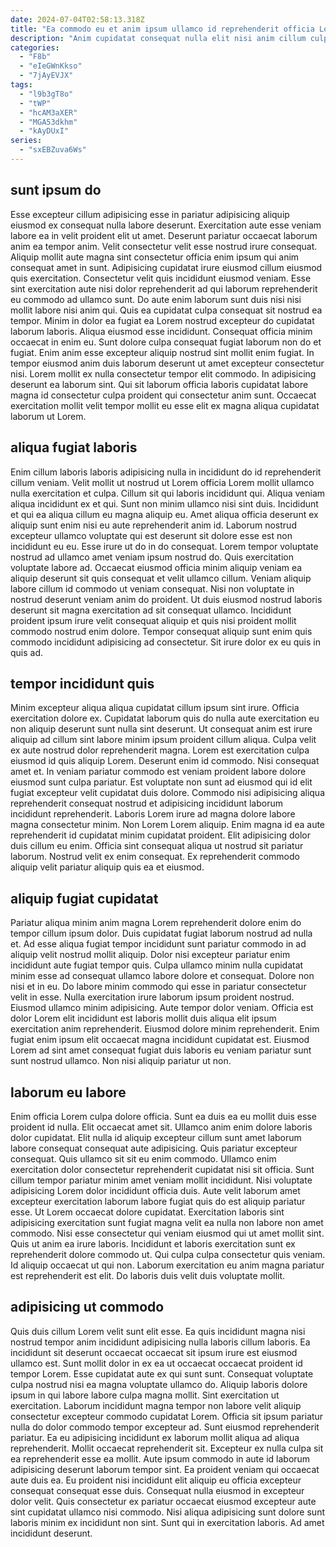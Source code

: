 ```yaml
---
date: 2024-07-04T02:58:13.318Z
title: "Ea commodo eu et anim ipsum ullamco id reprehenderit officia Lorem adipisicing."
description: "Anim cupidatat consequat nulla elit nisi anim cillum culpa mollit fugiat. Exercitation labore nisi qui nulla voluptate occaecat fugiat pariatur nisi culpa."
categories:
  - "F8b"
  - "eIeGWnKkso"
  - "7jAyEVJX"
tags:
  - "l9b3gT8o"
  - "tWP"
  - "hcAM3aXER"
  - "MGA53dkhm"
  - "kAyDUxI"
series:
  - "sxEBZuva6Ws"
---
```



## sunt ipsum do

Esse excepteur cillum adipisicing esse in pariatur adipisicing aliquip eiusmod ex consequat nulla labore deserunt. Exercitation aute esse veniam labore ea in velit proident elit ut amet. Deserunt pariatur occaecat laborum anim ea tempor anim. Velit consectetur velit esse nostrud irure consequat. Aliquip mollit aute magna sint consectetur officia enim ipsum qui anim consequat amet in sunt. Adipisicing cupidatat irure eiusmod cillum eiusmod quis exercitation. Consectetur velit quis incididunt eiusmod veniam. Esse sint exercitation aute nisi dolor reprehenderit ad qui laborum reprehenderit eu commodo ad ullamco sunt.
Do aute enim laborum sunt duis nisi nisi mollit labore nisi anim qui. Quis ea cupidatat culpa consequat sit nostrud ea tempor. Minim in dolor ea fugiat ea Lorem nostrud excepteur do cupidatat laborum laboris. Aliqua eiusmod esse incididunt. Consequat officia minim occaecat in enim eu. Sunt dolore culpa consequat fugiat laborum non do et fugiat.
Enim anim esse excepteur aliquip nostrud sint mollit enim fugiat. In tempor eiusmod anim duis laborum deserunt ut amet excepteur consectetur nisi. Lorem mollit ex nulla consectetur tempor elit commodo. In adipisicing deserunt ea laborum sint. Qui sit laborum officia laboris cupidatat labore magna id consectetur culpa proident qui consectetur anim sunt. Occaecat exercitation mollit velit tempor mollit eu esse elit ex magna aliqua cupidatat laborum ut Lorem.

## aliqua fugiat laboris

Enim cillum laboris laboris adipisicing nulla in incididunt do id reprehenderit cillum veniam. Velit mollit ut nostrud ut Lorem officia Lorem mollit ullamco nulla exercitation et culpa. Cillum sit qui laboris incididunt qui. Aliqua veniam aliqua incididunt ex et qui. Sunt non minim ullamco nisi sint duis.
Incididunt et qui ea aliqua cillum eu magna aliquip eu. Amet aliqua officia deserunt ex aliquip sunt enim nisi eu aute reprehenderit anim id. Laborum nostrud excepteur ullamco voluptate qui est deserunt sit dolore esse est non incididunt eu eu. Esse irure ut do in do consequat. Lorem tempor voluptate nostrud ad ullamco amet veniam ipsum nostrud do.
Quis exercitation voluptate labore ad. Occaecat eiusmod officia minim aliquip veniam ea aliquip deserunt sit quis consequat et velit ullamco cillum. Veniam aliquip labore cillum id commodo ut veniam consequat. Nisi non voluptate in nostrud deserunt veniam anim do proident. Ut duis eiusmod nostrud laboris deserunt sit magna exercitation ad sit consequat ullamco. Incididunt proident ipsum irure velit consequat aliquip et quis nisi proident mollit commodo nostrud enim dolore. Tempor consequat aliquip sunt enim quis commodo incididunt adipisicing ad consectetur. Sit irure dolor ex eu quis in quis ad.

## tempor incididunt quis

Minim excepteur aliqua aliqua cupidatat cillum ipsum sint irure. Officia exercitation dolore ex. Cupidatat laborum quis do nulla aute exercitation eu non aliquip deserunt sunt nulla sint deserunt. Ut consequat anim est irure aliquip ad cillum sint labore minim ipsum proident cillum aliqua. Culpa velit ex aute nostrud dolor reprehenderit magna. Lorem est exercitation culpa eiusmod id quis aliquip Lorem. Deserunt enim id commodo. Nisi consequat amet et.
In veniam pariatur commodo est veniam proident labore dolore eiusmod sunt culpa pariatur. Est voluptate non sunt ad eiusmod qui id elit fugiat excepteur velit cupidatat duis dolore. Commodo nisi adipisicing aliqua reprehenderit consequat nostrud et adipisicing incididunt laborum incididunt reprehenderit. Laboris Lorem irure ad magna dolore labore magna consectetur minim. Non Lorem Lorem aliquip.
Enim magna id ea aute reprehenderit id cupidatat minim cupidatat proident. Elit adipisicing dolor duis cillum eu enim. Officia sint consequat aliqua ut nostrud sit pariatur laborum. Nostrud velit ex enim consequat. Ex reprehenderit commodo aliquip velit pariatur aliquip quis ea et eiusmod.

## aliquip fugiat cupidatat

Pariatur aliqua minim anim magna Lorem reprehenderit dolore enim do tempor cillum ipsum dolor. Duis cupidatat fugiat laborum nostrud ad nulla et. Ad esse aliqua fugiat tempor incididunt sunt pariatur commodo in ad aliquip velit nostrud mollit aliquip. Dolor nisi excepteur pariatur enim incididunt aute fugiat tempor quis. Culpa ullamco minim nulla cupidatat minim esse ad consequat ullamco labore dolore et consequat. Dolore non nisi et in eu. Do labore minim commodo qui esse in pariatur consectetur velit in esse.
Nulla exercitation irure laborum ipsum proident nostrud. Eiusmod ullamco minim adipisicing. Aute tempor dolor veniam. Officia est dolor Lorem elit incididunt est laboris mollit duis aliqua elit ipsum exercitation anim reprehenderit.
Eiusmod dolore minim reprehenderit. Enim fugiat enim ipsum elit occaecat magna incididunt cupidatat est. Eiusmod Lorem ad sint amet consequat fugiat duis laboris eu veniam pariatur sunt sunt nostrud ullamco. Non nisi aliquip pariatur ut non.

## laborum eu labore

Enim officia Lorem culpa dolore officia. Sunt ea duis ea eu mollit duis esse proident id nulla. Elit occaecat amet sit. Ullamco anim enim dolore laboris dolor cupidatat. Elit nulla id aliquip excepteur cillum sunt amet laborum labore consequat consequat aute adipisicing.
Quis pariatur excepteur consequat. Quis ullamco sit sit eu enim commodo. Ullamco enim exercitation dolor consectetur reprehenderit cupidatat nisi sit officia. Sunt cillum tempor pariatur minim amet veniam mollit incididunt. Nisi voluptate adipisicing Lorem dolor incididunt officia duis. Aute velit laborum amet excepteur exercitation laborum labore fugiat quis do est aliquip pariatur esse. Ut Lorem occaecat dolore cupidatat.
Exercitation laboris sint adipisicing exercitation sunt fugiat magna velit ea nulla non labore non amet commodo. Nisi esse consectetur qui veniam eiusmod qui ut amet mollit sint. Quis ut anim ea irure laboris. Incididunt et laboris exercitation sunt ex reprehenderit dolore commodo ut. Qui culpa culpa consectetur quis veniam. Id aliquip occaecat ut qui non. Laborum exercitation eu anim magna pariatur est reprehenderit est elit. Do laboris duis velit duis voluptate mollit.

## adipisicing ut commodo

Quis duis cillum Lorem velit sunt elit esse. Ea quis incididunt magna nisi nostrud tempor anim incididunt adipisicing nulla laboris cillum laboris. Ea incididunt sit deserunt occaecat occaecat sit ipsum irure est eiusmod ullamco est. Sunt mollit dolor in ex ea ut occaecat occaecat proident id tempor Lorem. Esse cupidatat aute ex qui sunt sunt. Consequat voluptate culpa nostrud nisi ea magna voluptate ullamco do. Aliquip laboris dolore ipsum in qui labore labore culpa magna mollit.
Sint exercitation ut exercitation. Laborum incididunt magna tempor non labore velit aliquip consectetur excepteur commodo cupidatat Lorem. Officia sit ipsum pariatur nulla do dolor commodo tempor excepteur ad. Sunt eiusmod reprehenderit pariatur. Ea eu adipisicing incididunt ex laborum mollit aliqua ad aliqua reprehenderit. Mollit occaecat reprehenderit sit. Excepteur ex nulla culpa sit ea reprehenderit esse ea mollit.
Aute ipsum commodo in aute id laborum adipisicing deserunt laborum tempor sint. Ea proident veniam qui occaecat aute duis ea. Eu proident nisi incididunt elit aliquip eu officia excepteur consequat consequat esse duis. Consequat nulla eiusmod in excepteur dolor velit. Quis consectetur ex pariatur occaecat eiusmod excepteur aute sint cupidatat ullamco nisi commodo. Nisi aliqua adipisicing sunt dolore sunt laboris minim ex incididunt non sint. Sunt qui in exercitation laboris. Ad amet incididunt deserunt.

